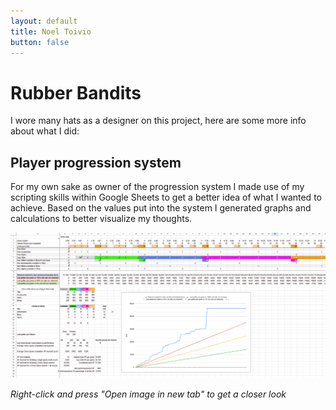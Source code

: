 ```yaml
---
layout: default
title: Noel Toivio
button: false
---
```


# Rubber Bandits

I wore many hats as a designer on this project, here are some more info about what I did:

## Player progression system

For my own sake as owner of the progression system I made use of my scripting skills within Google Sheets to get a better idea of what I wanted to achieve. Based on the values put into the system I generated graphs and calculations to better visualize my thoughts.

![Rubber Bandits reward progression sheet](RB_Sheet.png)

<i>Right-click and press "Open image in new tab" to get a closer look</i>